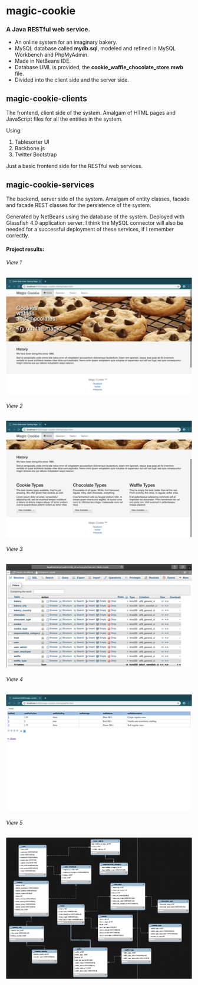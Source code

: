 # magic-cookie
### A Java RESTful web service.

* An online system for an imaginary bakery.
* MySQL database called <b>mydb.sql</b>, modeled and refined in MySQL Workbench and PhpMyAdmin.
* Made in NetBeans IDE.
* Database UML is provided, the <b>cookie_waffle_chocolate_store.mwb</b> file.
* Divided into the client side and the server side.

## magic-cookie-clients
The frontend, client side of the system. Amalgam of HTML pages and JavaScript files for all the entities in the system.

Using:
1. Tablesorter UI
1. Backbone.js
1. Twitter Bootstrap 

Just a basic frontend side for the RESTful web services.

## magic-cookie-services
The backend, server side of the system. Amalgam of entity classes, facade and facade REST classes for the persistence of the system.

Generated by NetBeans using the database of the system. Deployed with Glassfish 4.0 application server. I think the MySQL connector will also be needed for a successful deployment of these services, if I remember correctly.

#### Project results:
<h6>View 1</h6>
<img src="views/view-1.png" alt="View 1">
<h6>View 2</h6>
<img src="views/view-2.png" alt="View 2">
<h6>View 3</h6>
<img src="views/view-3.png" alt="View 3">
<h6>View 4</h6>
<img src="views/view-4.png" alt="View 4">
<h6>View 5</h6>
<img src="views/view-5.png" alt="View 5">





